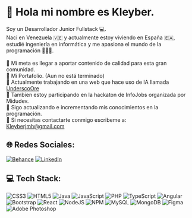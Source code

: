 # 👋 Hola mi nombre es Kleyber.
Soy un Desarrollador Junior Fullstack 💻.<br>
Naci en Venezuela 🇻🇪 y actualmente estoy viviendo en España 🇪🇦, estudié ingeniería en informática y me apasiona el mundo de la programación 🧑🏻‍💻.<br><br>
🎯 Mi meta es llegar a aportar contenido de calidad para esta gran comunidad.<br>
💼 Mi Portafolio. (Aun no está terminado)<br>
🚀 Actualmente trabajando en una web que hace uso de IA llamada [UnderscoOre](https://github.com/KleyberJMH/UnderscoOre)<br>
🏅 Tambien estoy participando en la hackaton de InfoJobs organizada por Midudev. <br>
📘 Sigo actualizando e incrementando mis conocimientos en la programación.<br>
📧 Si necesitas contactarte conmigo escribeme a:<br>
Kleyberjmh@gmail.com


## 🌐 Redes Sociales:
[![Behance](https://img.shields.io/badge/Behance-1769ff?logo=behance&logoColor=white&style=for-the-badge)](https://www.behance.net/KleyberJMH) [![LinkedIn](https://img.shields.io/badge/LinkedIn-%230077B5.svg?logo=linkedin&logoColor=white&style=for-the-badge)](https://www.linkedin.com/in/kleyberjmh) 

## 💻 Tech Stack:
![CSS3](https://img.shields.io/badge/css3-%231572B6.svg?style=for-the-badge&logo=css3&logoColor=white) ![HTML5](https://img.shields.io/badge/html5-%23E34F26.svg?style=for-the-badge&logo=html5&logoColor=white) ![Java](https://img.shields.io/badge/java-%23ED8B00.svg?style=for-the-badge&logo=java&logoColor=white) ![JavaScript](https://img.shields.io/badge/javascript-%23323330.svg?style=for-the-badge&logo=javascript&logoColor=%23F7DF1E) ![PHP](https://img.shields.io/badge/php-%23777BB4.svg?style=for-the-badge&logo=php&logoColor=white) ![TypeScript](https://img.shields.io/badge/typescript-%23007ACC.svg?style=for-the-badge&logo=typescript&logoColor=white) ![Angular](https://img.shields.io/badge/angular-%23DD0031.svg?style=for-the-badge&logo=angular&logoColor=white) ![Bootstrap](https://img.shields.io/badge/bootstrap-%23563D7C.svg?style=for-the-badge&logo=bootstrap&logoColor=white) ![React](https://img.shields.io/badge/react-%2320232a.svg?style=for-the-badge&logo=react&logoColor=%2361DAFB) ![NodeJS](https://img.shields.io/badge/node.js-6DA55F?style=for-the-badge&logo=node.js&logoColor=white) ![NPM](https://img.shields.io/badge/NPM-%23000000.svg?style=for-the-badge&logo=npm&logoColor=white) ![MySQL](https://img.shields.io/badge/mysql-%2300f.svg?style=for-the-badge&logo=mysql&logoColor=white) ![MongoDB](https://img.shields.io/badge/MongoDB-%234ea94b.svg?style=for-the-badge&logo=mongodb&logoColor=white) 	![Figma](https://img.shields.io/badge/figma-%23F24E1E.svg?style=for-the-badge&logo=figma&logoColor=white) ![Adobe Photoshop](https://img.shields.io/badge/adobephotoshop-%2331A8FF.svg?style=for-the-badge&logo=adobephotoshop&logoColor=white)

<!-- # 📊 GitHub Stats:
![](https://github-readme-stats.vercel.app/api?username=KleyberJMH&theme=dark&hide_border=true&include_all_commits=false&count_private=false)<br/>
![](https://github-readme-streak-stats.herokuapp.com/?user=KleyberJMH&theme=dark&hide_border=true)<br/>
![](https://github-readme-stats.vercel.app/api/top-langs/?username=KleyberJMH&theme=dark&hide_border=true&include_all_commits=false&count_private=false&layout=compact)

---
[![](https://visitcount.itsvg.in/api?id=KleyberJMH&icon=5&color=0)](https://visitcount.itsvg.in)
-->
  
<!-- Proudly created with GPRM ( https://gprm.itsvg.in ) -->
